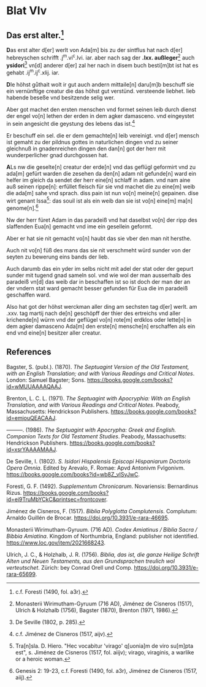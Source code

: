 # Blat VIv

## Das erst alter.[^1]

**D**as erst alter d[er] werlt von Ada[m] bis zu der sintflus hat nach d[er] hebreyschen schrifft .j<sup>m</sup>.vi<sup>c</sup>.lvi. iar. aber nach sag der **.lxx. außleger**[^2] auch **ysidori**[^3] vn[d] anderer d[er] zal her nach in disem buch besti[m]bt ist hat es gehabt .ij<sup>m</sup>.ij<sup>c</sup>.xlij. iar.

**D**Ie höhst gůthait wolt ir gut auch andern mittaile[n] daru[m]b beschuff sie ein vernünftige creatur die das höhst gut verstünd. versteende liebhet. lieb habende beseße vnd besitzende selig wer. 

Aber got machet den ersten menschen vnd formet seinen leib durch dienst der engel vo[n] lethen der erden in dem agker damasceno. vnd eingeystet in sein angesicht die geystung des lebens das ist.[^4]

Er beschuff ein sel. die er dem gemachte[n] leib vereinigt. vnd d[er] mensch ist gemaht zu der pildnus gottes in naturlichen dingen vnd zu seiner gleichnuß in gnadenreichen dingen den dan[n] got der herr mit wunderperlicher gnad durchgossen hat.

**A**Ls nw die geselte[n] creatur der erde[n] vnd das geflügl geformirt vnd zu ada[m] gefürt warden die zesehen da den[n] adam nit gefunde[n] ward ein helfer im gleich da sendet der herr eine[n] schlaff in adam. vnd nam aine auß seinen rippe[n]: erfüllet fleisch für sie vnd machet die zu eine[m] weib die ada[m] sahe vnd sprach. diss pain ist nun vo[n] meine[n] gepainen. dise wirt genant Issa[^5]: das souil ist als ein weib dan sie ist vo[n] eine[m] ma[n] genome[n].[^6]

Nw der herr füret Adam in das paradeiß vnd hat daselbst vo[n] der ripp des slaffenden Eua[n] gemacht vnd ime ein gesellein geformt. 

Aber er hat sie nit gemacht vo[n] haubt das sie vber den man nit hersthe.

Auch nit vo[n] füß des mans das sie nit verschmeht würd sunder von der seyten zu bewerung eins bands der lieb. 

Auch darumb das ein yder im selbs nicht mit adel der stat oder der gepurt sunder mit tugend gnad sameln sol. vnd wie wol der man ausserhalb des paradeiß vn[d] das weib dar in beschaffen ist so ist doch der man der an der vndern stat ward gemacht besser gefunden für Eua die im paradeiß geschaffen ward. 

Also hat got der höhst werckman aller ding am sechsten tag d[er] werlt. am .xxv. tag martij nach de[n] geschöpff der thier des ertreichs vnd aller krichende[n] würm vnd der geflügel vo[n] rote[m] erdklos oder lette[n] in dem agker damasceno Ada[m] den erste[n] mensche[n] erschaffen als ein end vnd eine[n] besitzer aller creatur.

[^1]: c.f. Foresti (1490, fol. a3r).  
[^2]: Monasterii Wirimutham-Gyruum (716 AD), Jiménez de Cisneros (1517), Ulrich & Holzhalb (1756), Bagster (1870), Brenton (1971, 1986).  
[^3]: De Seville (1802, p. 285).  
[^4]: c.f. Jiménez de Cisneros (1517, aijv).  
[^5]: Tra[n]sla. D. Hiero. "Hec vocabitur 'virago' q[uonia]m de viro su[m]pta est", s. Jiménez de Cisneros (1517, fol. aiijv); virago, viraginis, a warlike or a heroic woman.  
[^6]: Genesis 2: 19-23, c.f. Foresti (1490, fol. a3r), Jiménez de Cisneros (1517, aiij).  


## References

Bagster, S. (publ.). (1870). *The Septuagint Version of the Old Testament, with an English Translation; and with Various Readings and Critical Notes*. London: Samuel Bagster; Sons.
https://books.google.com/books?id=wMUUAAAAQAAJ.

Brenton, L. C. L. (1971). *The Septuagint with Apocryphia: With an English Translation, and with Various Readings and Critical Notes*. Peabody, Massachusetts: Hendrickson Publishers. https://books.google.com/books?id=emjouQEACAAJ.

———. (1986). *The Septuagint with Apocrypha: Greek and English. Companion Texts for Old Testament Studies*. Peabody, Massachusetts: Hendrickson Publishers. https://books.google.com/books?id=xsrYAAAAMAAJ.

De Seville, I. (1802). *S. Isidori Hispalensis Episcopi Hispaniarum Doctoris Opera Omnia*. Edited by Arevalo, F. Romae: Apvd Antonivm Fvlgonivm. https://books.google.com/books?id=wb8Z_vlSyJwC.

Foresti, G. F. (1492). *Supplementum Chronicarum*. Novariensis: Bernardinus Rizus. https://books.google.com/books?id=ei9TruMbYCkC&printsec=frontcover.

Jiménez de Cisneros, F. (1517). *Biblia Polyglotta Complutensis*. Complutum: Arnaldo Guillén de Brocar. https://doi.org/10.3931/e-rara-46695.

Monasterii Wirimutham-Gyruum. (716 AD). *Codex Amiatinus / Biblia Sacra / Bibbia Amiatina*. Kingdom of Northumbria, England: publisher not identified. https://www.loc.gov/item/2021668243.

Ulrich, J. C., & Holzhalb, J. R. (1756). *Biblia, das ist, die ganze Heilige Schrift Alten und Neuen Testaments, aus den Grundsprachen treulich wol verteutschet*. Zürich: bey Conrad Orell und Comp. https://doi.org/10.3931/e-rara-65699.
